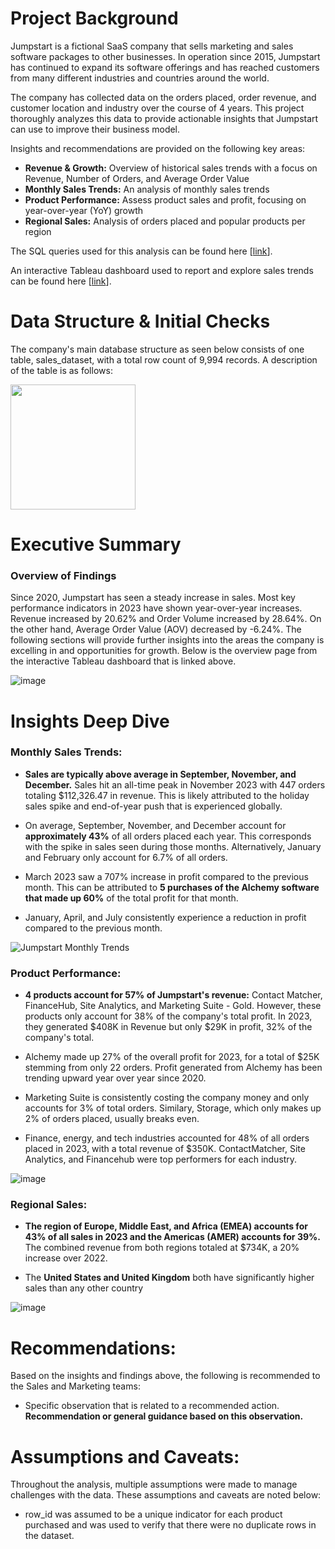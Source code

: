 # Project Background
Jumpstart is a fictional SaaS company that sells marketing and sales software packages to other businesses. In operation since 2015, Jumpstart has continued to expand its software offerings and has reached customers from many different industries and countries around the world. 

The company has collected data on the orders placed, order revenue, and customer location and industry over the course of 4 years. This project thoroughly analyzes this data to provide actionable insights that Jumpstart can use to improve their business model.

Insights and recommendations are provided on the following key areas:

- **Revenue & Growth:** Overview of historical sales trends with a focus on Revenue, Number of Orders, and Average Order Value
- **Monthly Sales Trends:** An analysis of monthly sales trends
- **Product Performance:** Assess product sales and profit, focusing on year-over-year (YoY) growth
- **Regional Sales:** Analysis of orders placed and popular products per region

The SQL queries used for this analysis can be found here [[link](https://github.com/ashivercoding/JumpstartSalesProject/blob/main/Jumpstart%20SQL%20Analysis.sql)].

An interactive Tableau dashboard used to report and explore sales trends can be found here [[link](https://public.tableau.com/views/JumpstartSalesDashboards/Revenue?:language=en-US&:sid=&:redirect=auth&:display_count=n&:origin=viz_share_link)].



# Data Structure & Initial Checks

The company's main database structure as seen below consists of one table, sales_dataset, with a total row count of 9,994 records. A description of the table is as follows:

<img src = "https://github.com/user-attachments/assets/aaf62d0a-86e2-429a-8f60-ea709ce8d764" width=200 />




# Executive Summary

### Overview of Findings

Since 2020, Jumpstart has seen a steady increase in sales. Most key performance indicators in 2023 have shown year-over-year increases. Revenue increased by 20.62% and Order Volume increased by 28.64%. On the other hand, Average Order Value (AOV) decreased by -6.24%. The following sections will provide further insights into the areas the company is excelling in and opportunities for growth. Below is the overview page from the interactive Tableau dashboard that is linked above.



![image](https://github.com/user-attachments/assets/12811286-7fe1-4d56-a956-0bfc3c071cbc)




# Insights Deep Dive
### Monthly Sales Trends:

* **Sales are typically above average in September, November, and December.** Sales hit an all-time peak in November 2023 with 447 orders totaling $112,326.47 in revenue. This is likely attributed to the holiday sales spike and end-of-year push that is experienced globally.
  
* On average, September, November, and December account for **approximately 43%** of all orders placed each year. This corresponds with the spike in sales seen during those months. Alternatively, January and February only account for 6.7% of all orders.

* March 2023 saw a 707% increase in profit compared to the previous month. This can be attributed to **5 purchases of the Alchemy software that made up 60%** of the total profit for that month.
  
* January, April, and July consistently experience a reduction in profit compared to the previous month. 
  

![Jumpstart Monthly Trends](https://github.com/user-attachments/assets/ffc5c718-e398-413d-8ae1-ebbae21386df)



### Product Performance:

* **4 products account for 57% of Jumpstart's revenue:** Contact Matcher, FinanceHub, Site Analytics, and Marketing Suite - Gold. However, these products only account for 38% of the company's total profit. In 2023, they generated $408K in Revenue but only $29K in profit, 32% of the company's total.
  
* Alchemy made up 27% of the overall profit for 2023, for a total of $25K stemming from only 22 orders. Profit generated from Alchemy has been trending upward year over year since 2020.
  
* Marketing Suite is consistently costing the company money and only accounts for 3% of total orders. Similary, Storage, which only makes up 2% of orders placed, usually breaks even.
  
* Finance, energy, and tech industries accounted for 48% of all orders placed in 2023, with a total revenue of $350K. ContactMatcher, Site Analytics, and Financehub were top performers for each industry.

![image](https://github.com/user-attachments/assets/5f3930e0-57b7-49b6-9da4-ecfb17f7a4b7)



### Regional Sales:

* **The region of Europe, Middle East, and Africa (EMEA) accounts for 43% of all sales in 2023 and the Americas (AMER) accounts for 39%.** The combined revenue from both regions totaled at $734K, a 20% increase over 2022.
  
* The **United States and United Kingdom** both have significantly higher sales than any other country 
  

![image](https://github.com/user-attachments/assets/397385fa-3a6a-40da-b89b-18711bd3ab8d)





# Recommendations:

Based on the insights and findings above, the following is recommended to the Sales and Marketing teams:

* Specific observation that is related to a recommended action. **Recommendation or general guidance based on this observation.**
  

  


# Assumptions and Caveats:

Throughout the analysis, multiple assumptions were made to manage challenges with the data. These assumptions and caveats are noted below:

* row_id was assumed to be a unique indicator for each product purchased and was used to verify that there were no duplicate rows in the dataset.

